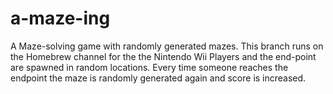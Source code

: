 # a-maze-ing
A Maze-solving game with randomly generated mazes.
This branch runs on the Homebrew channel for the the Nintendo Wii
Players and the end-point are spawned in random locations.
Every time someone reaches the endpoint the maze is randomly generated again and score is increased.
